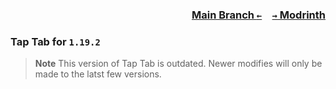 ### <p align=right>[Main Branch `←`](https://github.com/KrLite/Tap-Tab)&emsp;[`→` Modrinth](https://modrinth.com/mod/taptab)</p>

### Tap Tab for `1.19.2`

> **Note**
> This version of Tap Tab is outdated. Newer modifies will only be made to the latst few versions.
